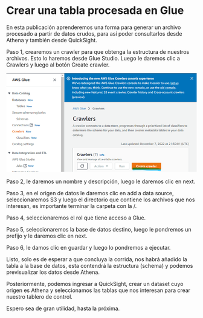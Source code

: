 # Crear una tabla procesada en Glue

En esta publicación aprenderemos una forma para generar un archivo procesado a partir de datos crudos, para así poder consultarlos desde Athena y también desde QuickSight.

Paso 1, crearemos un crawler para que obtenga la estructura de nuestros archivos. Esto lo haremos desde Glue Studio. Luego le daremos clic a Crawlers y luego al botón Create crawler.

![Crear un crawler](https://github.com/macomeza/dataScience/blob/main/awsGlue/processed/01-creandoCrawler.png)

Paso 2, le daremos un nombre y descripción, luego le daremos clic en next.

Paso 3, en el origen de datos le daremos clic en add a data source, seleccionaremos S3 y luego el directorio que contiene los archivos que nos interesan, es importante terminar la carpeta con la /.

Paso 4, seleccionaremos el rol que tiene acceso a Glue.

Paso 5, seleccionaremos la base de datos destino, luego le pondremos un prefijo y le daremos clic en next.

Paso 6, le damos clic en guardar y luego lo pondremos a ejecutar.

Listo, solo es de esperar a que concluya la corrida, nos habrá añadido la tabla a la base de datos, esta contendrá la estructura (schema) y podemos previsualizar los datos desde Athena.

Posteriormente, podemos ingresar a QuickSight, crear un dataset cuyo origen es Athena y seleccionamos las tablas que nos interesan para crear nuestro tablero de control.

Espero sea de gran utilidad, hasta la próxima.

